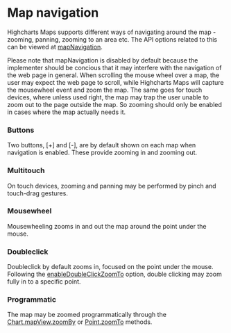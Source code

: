 Map navigation
===

Highcharts Maps supports different ways of navigating around the map - zooming, panning, zooming to an area etc. The API options related to this can be viewed at [mapNavigation](https://api.highcharts.com/highmaps/mapNavigation).

Please note that mapNavigation is disabled by default because the implementer should be concious that it may interfere with the navigation of the web page in general. When scrolling the mouse wheel over a map, the user may expect the web page to scroll, while Highcharts Maps will capture the mousewheel event and zoom the map. The same goes for touch devices, where unless used right, the map may trap the user unable to zoom out to the page outside the map. So zooming should only be enabled in cases where the map actually needs it.

### Buttons

Two buttons, [+] and [-], are by default shown on each map when navigation is enabled. These provide zooming in and zooming out.

### Multitouch

On touch devices, zooming and panning may be performed by pinch and touch-drag gestures.

### Mousewheel

Mousewheeling zooms in and out the map around the point under the mouse.

### Doubleclick

Doubleclick by default zooms in, focused on the point under the mouse. Following the [enableDoubleClickZoomTo](https://api.highcharts.com/highmaps/mapNavigation.enableDoubleClickZoomTo) option, double clicking may zoom fully in to a specific point.

### Programmatic

The map may be zoomed programmatically through the [Chart.mapView.zoomBy](https://api.highcharts.com/class-reference/Highcharts.MapView#zoomBy) or [Point.zoomTo](https://api.highcharts.com/class-reference/Highcharts.Point#zoomTo) methods.
